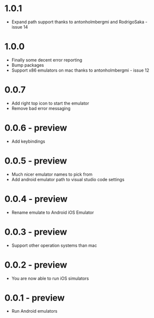 # 1.0.1

- Expand path support thanks to antonholmbergmi and RodrigoSaka - issue 14

# 1.0.0

- Finally some decent error reporting
- Bump packages
- Support x86 emulators on mac thanks to antonholmbergmi - issue 12

# 0.0.7

- Add right top icon to start the emulator
- Remove bad error messaging

# 0.0.6 - preview

- Add keybindings

# 0.0.5 - preview

- Much nicer emulator names to pick from
- Add android emulator path to visual studio code settings

# 0.0.4 - preview

- Rename emulate to Android iOS Emulator

# 0.0.3 - preview

- Support other operation systems than mac

# 0.0.2 - preview

- You are now able to run iOS simulators

# 0.0.1 - preview

- Run Android emulators

